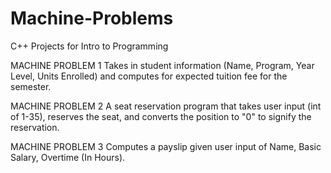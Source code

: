 # Machine-Problems
C++ Projects for Intro to Programming

MACHINE PROBLEM 1
Takes in student information (Name, Program, Year Level, Units Enrolled) and computes for expected tuition fee for the semester.

MACHINE PROBLEM 2
A seat reservation program that takes user input (int of 1-35), reserves the seat, and converts the position to "0" to signify the reservation.

MACHINE PROBLEM 3
Computes a payslip given user input of Name, Basic Salary, Overtime (In Hours).
